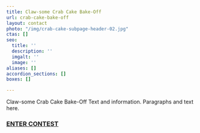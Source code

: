 ```yaml
---
title: Claw-some Crab Cake Bake-Off
url: crab-cake-bake-off
layout: contact
photo: "/img/crab-cake-subpage-header-02.jpg"
ctas: []
seo:
  title: ''
  description: ''
  imgalt: ''
  image: ''
aliases: []
accordion_sections: []
boxes: []

---
```

Claw-some Crab Cake Bake-Off Text and information. Paragraphs and text here.

### <a href="crab-cake-bake-off-form" class="learn-more-anywhere-btn">ENTER CONTEST</a>

<script type="text/javascript" src="https://form.jotform.com/jsform/230595150201040"></script>